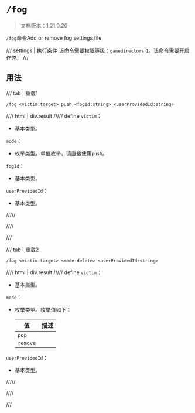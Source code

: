 # `/fog`

> 文档版本：1.21.0.20

`/fog`命令Add or remove fog settings file

/// settings | 执行条件
该命令需要权限等级：`gamedirectors`|`1`。该命令需要开启作弊。
///

## 用法

/// tab | 重载1
```mcfunction
/fog <victim:target> push <fogId:string> <userProvidedId:string>
```

//// html | div.result
///// define
`victim`：<!-- md:samp target -->

- 基本类型。

`mode`：<!-- md:samp add -->

- 枚举类型。单值枚举，请直接使用`push`。

`fogId`：<!-- md:samp string -->

- 基本类型。

`userProvidedId`：<!-- md:samp string -->

- 基本类型。


/////

////

///

/// tab | 重载2
```mcfunction
/fog <victim:target> <mode:delete> <userProvidedId:string>
```

//// html | div.result
///// define
`victim`：<!-- md:samp target -->

- 基本类型。

`mode`：<!-- md:samp delete -->

- 枚举类型。枚举值如下：

  |值|描述|
  |---|---|
  |`pop`||
  |`remove`||


`userProvidedId`：<!-- md:samp string -->

- 基本类型。


/////

////

///
